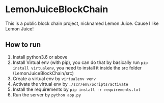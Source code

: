 # LemonJuiceBlockChain
 This is a public block chain project, nicknamed Lemon Juice. Cause I like Lemon Juice!

## How to run
1. Install python3.6 or above
2. Install Virtual env (with pip), you can do that by basically run `pip install virtualenv`,
   you need to install it inside the src folder (LemonJuiceBlockChain/src)
3. Create a virtual env by `virtualenv venv`
4. Activate the virtual env by `./scr/env/Scripts/activate`
5. Install the requirements by `pip install -r requirements.txt`
6. Run the server by `python app.py`